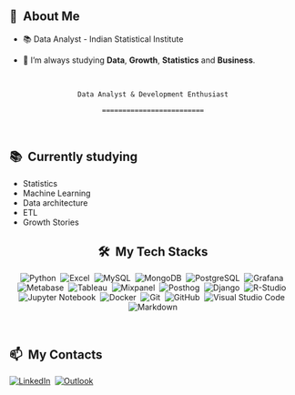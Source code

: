 <div>

 <br>
 
  ## 🧭 &nbsp;About Me

  - 📚 Data Analyst - Indian Statistical Institute
  <!-- - 🔭 I'm currently working on <a href="#">MyJob</a> -->

  - 🌱  I’m always studying **Data**, **Growth**, **Statistics** and **Business**.

</div>


<div align="center">

 <br>

  `Data Analyst & Development Enthusiast`

  `=========================`
 <br>
 
</div>

 <br>
 
  ## 📚 &nbsp;Currently studying

  - Statistics
  - Machine Learning
  - Data architecture
  - ETL
  - Growth Stories

</div>


<div align="center">

  ## 🛠️ &nbsp;My Tech Stacks

  ![Python](https://img.shields.io/badge/-Python-0D1117?style=flat&logo=python)&nbsp;
  ![Excel](https://img.shields.io/badge/-Excel-0D1117?style=flat&logo=microsoftexcel)&nbsp;
  ![MySQL](https://img.shields.io/badge/-MySQL-0D1117?style=flat&logo=mysql)&nbsp;
  ![MongoDB](https://img.shields.io/badge/-MongoDB-0D1117?style=flat&logo=mongodb)&nbsp;
  ![PostgreSQL](https://img.shields.io/badge/-PostgreSQL-0D1117?style=flat&logo=postgresql)&nbsp;
  ![Grafana](https://img.shields.io/badge/-Grafana-0D1117?style=flat&logo=grafana)&nbsp;
  ![Metabase](https://img.shields.io/badge/-Metabase-0D1117?style=flat&logo=metabase)&nbsp;
  ![Tableau](https://img.shields.io/badge/-Tableau-0D1117?style=flat&logo=tableau)&nbsp;
  ![Mixpanel](https://img.shields.io/badge/-Mixpanel-0D1117?style=flat&logo=Mixpanel)&nbsp;
  ![Posthog](https://img.shields.io/badge/-Posthog-0D1117?style=flat&logo=posthog)&nbsp;
  ![Django](https://img.shields.io/badge/-Django-0D1117?style=flat&logo=django)&nbsp;
  ![R-Studio](https://img.shields.io/badge/-R-0D1117?style=flat&logo=rstudio)&nbsp;
  ![Jupyter Notebook](https://img.shields.io/badge/-Jupyter%20Notebook-0D1117?style=flat&logo=jupyter)&nbsp;
  ![Docker](https://img.shields.io/badge/-Docker-0D1117?style=flat&logo=docker)&nbsp;
  ![Git](https://img.shields.io/badge/-Git-0D1117?style=flat&logo=git)&nbsp;
  ![GitHub](https://img.shields.io/badge/-GitHub-0D1117?style=flat&logo=github)&nbsp;
  ![Visual Studio Code](https://img.shields.io/badge/-VS%20Code-0D1117?style=flat&logo=visual-studio-code&logoColor=007ACC)&nbsp;
  ![Markdown](https://img.shields.io/badge/-Markdown-0D1117?style=flat&logo=markdown)

 <br>

</div>


<div>

  ## 📫 &nbsp;My Contacts

  <!-- [![Portfolio Badge](https://img.shields.io/badge/-Portifolio-blueviolet?style=flat-square&logo=Portfolio&logoColor=white)](https://pepyn0.github.io/)&nbsp; -->
  [![LinkedIn](https://img.shields.io/badge/-Vishesh_Tiwari-blue?style=flat-square&logo=Linkedin&logoColor=white&link=https://www.linkedin.com/in/vishesh-tiwari-kepler22b/)](https://www.linkedin.com/in/vishesh-tiwari-kepler22b/)&nbsp;
  [![Outlook](https://img.shields.io/badge/-vishesh_tiwari@outlook.com-red?style=flat-square&logo=Outlook&logoColor=white)](mailto:vishesh_tiwari@outlook.com)&nbsp;
